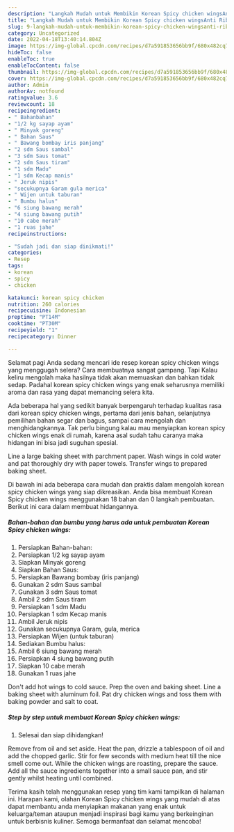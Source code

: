 ```yaml
---
description: "Langkah Mudah untuk Membikin Korean Spicy chicken wingsAnti Ribet, Lezat"
title: "Langkah Mudah untuk Membikin Korean Spicy chicken wingsAnti Ribet, Lezat"
slug: 9-langkah-mudah-untuk-membikin-korean-spicy-chicken-wingsanti-ribet-lezat
category: Uncategorized
date: 2022-04-18T13:40:14.804Z
image: https://img-global.cpcdn.com/recipes/d7a591853656bb9f/680x482cq70/korean-spicy-chicken-wings-foto-resep-utama.jpg
hideToc: false
enableToc: true
enableTocContent: false
thumbnail: https://img-global.cpcdn.com/recipes/d7a591853656bb9f/680x482cq70/korean-spicy-chicken-wings-foto-resep-utama.jpg
cover: https://img-global.cpcdn.com/recipes/d7a591853656bb9f/680x482cq70/korean-spicy-chicken-wings-foto-resep-utama.jpg
author: Admin
authorAv: notfound
ratingvalue: 3.6
reviewcount: 18
recipeingredient:
- " Bahanbahan"
- "1/2 kg sayap ayam"
- " Minyak goreng"
- " Bahan Saus"
- " Bawang bombay iris panjang"
- "2 sdm Saus sambal"
- "3 sdm Saus tomat"
- "2 sdm Saus tiram"
- "1 sdm Madu"
- "1 sdm Kecap manis"
- " Jeruk nipis"
- "secukupnya Garam gula merica"
- " Wijen untuk taburan"
- " Bumbu halus"
- "6 siung bawang merah"
- "4 siung bawang putih"
- "10 cabe merah"
- "1 ruas jahe"
recipeinstructions:

- "Sudah jadi dan siap dinikmati!"
categories:
- Resep
tags:
- korean
- spicy
- chicken

katakunci: korean spicy chicken 
nutrition: 260 calories
recipecuisine: Indonesian
preptime: "PT14M"
cooktime: "PT30M"
recipeyield: "1"
recipecategory: Dinner

---
```



Selamat pagi Anda sedang mencari ide resep korean spicy chicken wings yang menggugah selera? Cara membuatnya sangat gampang. Tapi Kalau keliru mengolah maka hasilnya tidak akan memuaskan dan bahkan tidak sedap. Padahal korean spicy chicken wings yang enak seharusnya memiliki aroma dan rasa yang dapat memancing selera kita.


Ada beberapa hal yang sedikit banyak berpengaruh terhadap kualitas rasa dari korean spicy chicken wings, pertama dari jenis bahan, selanjutnya pemilihan bahan segar dan bagus, sampai cara mengolah dan menghidangkannya. Tak perlu bingung kalau mau menyiapkan korean spicy chicken wings enak di rumah, karena asal sudah tahu caranya maka hidangan ini bisa jadi suguhan spesial.

Line a large baking sheet with parchment paper. Wash wings in cold water and pat thoroughly dry with paper towels. Transfer wings to prepared baking sheet.


Di bawah ini ada beberapa cara mudah dan praktis dalam mengolah korean spicy chicken wings yang siap dikreasikan. Anda bisa membuat Korean Spicy chicken wings menggunakan 18 bahan dan 0 langkah pembuatan. Berikut ini cara dalam membuat hidangannya.

<!--inarticleads1-->

##### Bahan-bahan dan bumbu yang harus ada untuk pembuatan Korean Spicy chicken wings:

1. Persiapkan  Bahan-bahan:
1. Persiapkan 1/2 kg sayap ayam
1. Siapkan  Minyak goreng
1. Siapkan  Bahan Saus:
1. Persiapkan  Bawang bombay (iris panjang)
1. Gunakan 2 sdm Saus sambal
1. Gunakan 3 sdm Saus tomat
1. Ambil 2 sdm Saus tiram
1. Persiapkan 1 sdm Madu
1. Persiapkan 1 sdm Kecap manis
1. Ambil  Jeruk nipis
1. Gunakan secukupnya Garam, gula, merica
1. Persiapkan  Wijen (untuk taburan)
1. Sediakan  Bumbu halus:
1. Ambil 6 siung bawang merah
1. Persiapkan 4 siung bawang putih
1. Siapkan 10 cabe merah
1. Gunakan 1 ruas jahe


Don&#39;t add hot wings to cold sauce. Prep the oven and baking sheet. Line a baking sheet with aluminum foil. Pat dry chicken wings and toss them with baking powder and salt to coat. 

<!--inarticleads2-->

##### Step by step untuk membuat Korean Spicy chicken wings:


1. Selesai dan siap dihidangkan!

Remove from oil and set aside. Heat the pan, drizzle a tablespoon of oil and add the chopped garlic. Stir for few seconds with medium heat till the nice smell come out. While the chicken wings are roasting, prepare the sauce. Add all the sauce ingredients together into a small sauce pan, and stir gently whilst heating until combined. 

Terima kasih telah menggunakan resep yang tim kami tampilkan di halaman ini. Harapan kami, olahan Korean Spicy chicken wings yang mudah di atas dapat membantu anda menyiapkan makanan yang enak untuk keluarga/teman ataupun menjadi inspirasi bagi kamu yang berkeinginan untuk berbisnis kuliner. Semoga bermanfaat dan selamat mencoba!
